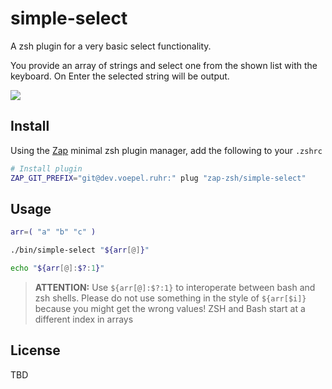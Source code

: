# simple-select

A zsh plugin for a very basic select functionality.

You provide an array of strings and select one from the shown list with the keyboard.
On Enter the selected string will be output.

![](simple-select.gif)

## Install

Using the [Zap](https://www.zapzsh.org/) minimal zsh plugin manager, add the following to your `.zshrc`

```sh
# Install plugin
ZAP_GIT_PREFIX="git@dev.voepel.ruhr:" plug "zap-zsh/simple-select"
```

## Usage

```zsh
arr=( "a" "b" "c" )

./bin/simple-select "${arr[@]}"

echo "${arr[@]:$?:1}"
```
> **ATTENTION:** Use `${arr[@]:$?:1}` to interoperate between bash and zsh shells.
> Please do not use something in the style of `${arr[$i]}` because you might get the wrong values!
> ZSH and Bash start at a different index in arrays

## License

TBD
